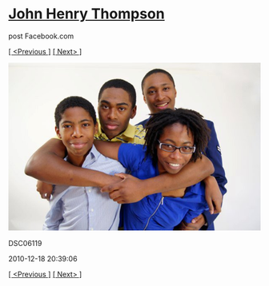 # [John Henry Thompson](../README.md)
post Facebook.com

[[ <Previous ]](2010-12-18-41.md) [[ Next> ]](2010-12-18-43.md)

[![](../media/2010-12-18/Fam-2010-DSC06119.jpg)](../README.md)

DSC06119

2010-12-18 20:39:06

[[ <Previous ]](2010-12-18-41.md) [[ Next> ]](2010-12-18-43.md)